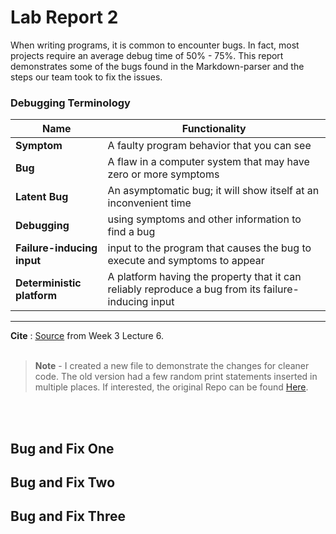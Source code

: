 # Lab Report 2

When writing programs, it is common to encounter bugs. In fact, most projects require an average debug time of 50% - 75%. This report demonstrates some of the bugs found in the Markdown-parser and the steps our team took to fix the issues.

### Debugging Terminology

| Name | Functionality |
| --- | --- |
|**Symptom**|A faulty program behavior that you can see|
|**Bug**|A flaw in a computer system that may have zero or more symptoms|
|**Latent Bug**|An asymptomatic bug; it will show itself at an inconvenient time| 
|**Debugging**| using symptoms and other information to find a bug| 
|**Failure-inducing input**| input to the program that causes the bug to execute and symptoms to appear|
|**Deterministic platform**| A platform having the property that it can reliably reproduce a bug from its failure-inducing input|

________

**Cite** : [Source](https://canvas.ucsd.edu/courses/37650/files/6915277?module_item_id=1359831) from Week 3 Lecture 6.
<br/><br/>

> **Note** - I created a new file to demonstrate the changes for cleaner code. The old version had a few random print statements inserted in multiple places. If interested, the original Repo can be found [Here](https://github.com/adironene/markdown-parser).

<br/><br/>

## Bug and Fix One


## Bug and Fix Two
## Bug and Fix Three